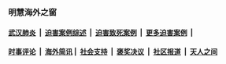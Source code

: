 
### 明慧海外之窗

####  [武汉肺炎](indexes/365.md?t=05061700) &nbsp;|&nbsp;  [迫害案例综述](indexes/328.md?t=05061700) &nbsp;|&nbsp; [迫害致死案例](indexes/277.md?t=05061700)  &nbsp;|&nbsp; [更多迫害案例](indexes/81.md?t=05061700)  &nbsp;|&nbsp; 
####  [时事评论](indexes/19.md?t=05061700) &nbsp;|&nbsp; [海外简讯](indexes/245.md?t=05061700)&nbsp;|&nbsp;  [社会支持](indexes/140.md?t=05061700) &nbsp;|&nbsp; [褒奖决议](indexes/282.md?t=05061700) &nbsp;|&nbsp; [社区报道](indexes/91.md?t=05061700)  &nbsp;|&nbsp; [天人之间](indexes/78.md?t=05061700) 

